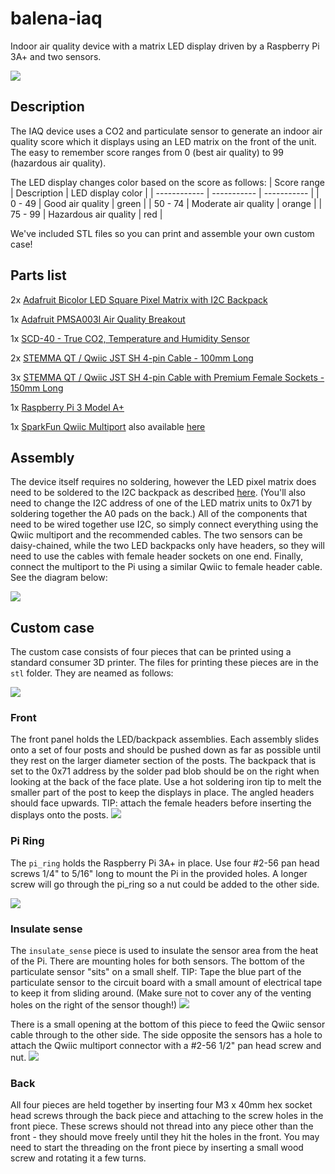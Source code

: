 # balena-iaq
Indoor air quality device with a matrix LED display driven by a Raspberry Pi 3A+ and two sensors.

![](https://raw.githubusercontent.com/balena-io-playground/balena-iaq/master/images/unit1.jpg)

## Description
The IAQ device uses a CO2 and particulate sensor to generate an indoor air quality score which it displays using an LED matrix on the front of the unit. The easy to remember score ranges from 0 (best air quality) to 99 (hazardous air quality).

The LED display changes color based on the score as follows:
| Score range | Description | LED display color | 
| ------------ | ----------- | ----------- |
| 0 - 49 | Good air quality | green |
| 50 - 74 | Moderate air quality | orange |
| 75 - 99 | Hazardous air quality | red |

We've included STL files so you can print and assemble your own custom case!

## Parts list
2x [Adafruit Bicolor LED Square Pixel Matrix with I2C Backpack](https://www.adafruit.com/product/902)

1x [Adafruit PMSA003I Air Quality Breakout](https://www.adafruit.com/product/4632)

1x [SCD-40 - True CO2, Temperature and Humidity Sensor](https://www.adafruit.com/product/5187)

2x [STEMMA QT / Qwiic JST SH 4-pin Cable - 100mm Long](https://www.adafruit.com/product/4210)

3x [STEMMA QT / Qwiic JST SH 4-pin Cable with Premium Female Sockets - 150mm Long](https://www.adafruit.com/product/4397)

1x [Raspberry Pi 3 Model A+](https://www.raspberrypi.org/products/raspberry-pi-3-model-a-plus/)

1x [SparkFun Qwiic Multiport](https://www.adafruit.com/product/4861) also available [here](https://www.sparkfun.com/products/18012)

## Assembly
The device itself requires no soldering, however the LED pixel matrix does need to be soldered to the I2C backpack as described [here](https://learn.adafruit.com/adafruit-led-backpack/bi-color-8x8-matrix-assembly). (You'll also need to change the I2C address of one of the LED matrix units to 0x71 by soldering together the A0 pads on the back.) All of the components that need to be wired together use I2C, so simply connect everything using the Qwiic multiport and the recommended cables. The two sensors can be daisy-chained, while the two LED backpacks only have headers, so they will need to use the cables with female header sockets on one end. Finally, connect the multiport to the Pi using a similar Qwiic to female header cable. See the diagram below:

![](https://raw.githubusercontent.com/balena-io-playground/balena-iaq/master/images/wiring.png)

## Custom case
The custom case consists of four pieces that can be printed using a standard consumer 3D printer. The files for printing these pieces are in the `stl` folder. They are neamed as follows:

![](https://raw.githubusercontent.com/balena-io-playground/balena-iaq/master/images/case.png)

### Front
The front panel holds the LED/backpack assemblies. Each assembly slides onto a set of four posts and should be pushed down as far as possible until they rest on the larger diameter section of the posts. The backpack that is set to the 0x71 address by the solder pad blob should be on the right when looking at the back of the face plate. Use a hot soldering iron tip to melt the smaller part of the post to keep the displays in place. The angled headers should face upwards. TIP: attach the female headers before inserting the displays onto the posts.
![](https://raw.githubusercontent.com/balena-io-playground/balena-iaq/master/images/case_front.png)

### Pi Ring
The `pi_ring` holds the Raspberry Pi 3A+ in place. Use four #2-56 pan head screws 1/4" to 5/16" long to mount the Pi in the provided holes. A longer screw will go through the pi_ring so a nut could be added to the other side. 

![](https://raw.githubusercontent.com/balena-io-playground/balena-iaq/master/images/case_pi.png)

### Insulate sense
The `insulate_sense` piece is used to insulate the sensor area from the heat of the Pi. There are mounting holes for both sensors. The bottom of the particulate sensor "sits" on a small shelf. TIP: Tape the blue part of the particulate sensor to the circuit board with a small amount of electrical tape to keep it from sliding around. (Make sure not to cover any of the venting holes on the right of the sensor though!) 
![](https://raw.githubusercontent.com/balena-io-playground/balena-iaq/master/images/case_insulate.png)

There is a small opening at the bottom of this piece to feed the Qwiic sensor cable through to the other side. The side opposite the sensors has a hole to attach the Qwiic multiport connector with a #2-56 1/2" pan head screw and nut.
![](https://raw.githubusercontent.com/balena-io-playground/balena-iaq/master/images/case_insulate_back.png)
### Back
All four pieces are held together by inserting four M3 x 40mm hex socket head screws through the back piece and attaching to the screw holes in the front piece. These screws should not thread into any piece other than the front - they should move freely until they hit the holes in the front. You may need to start the threading on the front piece by inserting a small wood screw and rotating it a few turns.
